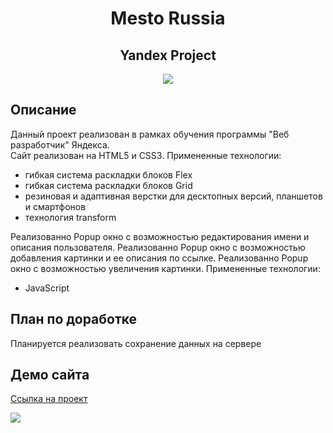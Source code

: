 <h1 align="center">Mesto Russia</h1>

<h2 align="center">Yandex Project</h1>

<p align="center">

<img src="https://img.shields.io/badge/madeby-AnastasiaA1890-blue" >

</p>

## Описание

Данный проект реализован в рамках обучения программы "Веб разработчик" Яндекса.  
Сайт реализован на HTML5 и CSS3. Примененные технологии:
* гибкая система раскладки блоков Flex
* гибкая система раскладки блоков Grid
* резиновая и адаптивная верстки для десктопных версий, планшетов и смартфонов
* технология transform

Реализованно Popup окно с возможностью редактирования имени и описания пользователя. Реализованно Popup окно с возможностью добавления 
картинки и ее описания по ссылке. Реализованно Popup окно с возможностью увеличения картинки.
Примененные технологии:
* JavaScript

## План по доработке

Планируется реализовать сохранение данных на сервере

## Демо сайта

<p align="center">

[Ссылка на проект](https://anastasiaa1890.github.io/mesto/)

<img src="https://i.postimg.cc/PrRpDg4v/Group-3.png" >

</p>
